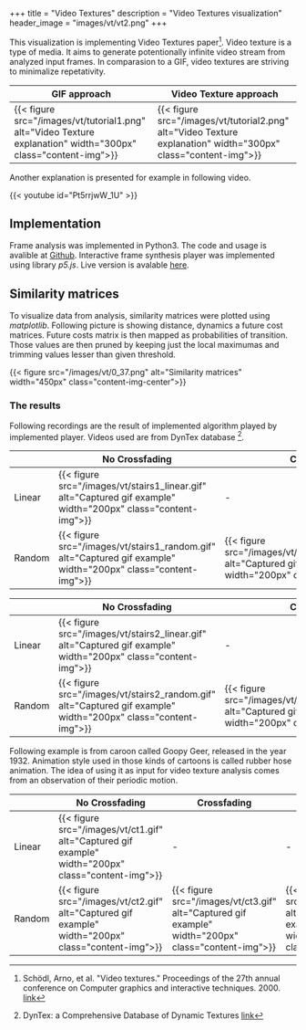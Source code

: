 +++
title = "Video Textures"
description = "Video Textures visualization"
header_image = "images/vt/vt2.png"
+++

<!--more-->

This visualization is implementing Video Textures paper[^1]. Video texture is a type of media. It aims to generate potentionally infinite video stream from analyzed input frames. In comparasion to a GIF, video textures are striving to minimalize repetativity.


|  GIF approach | Video Texture approach  |
|---|---|
| {{< figure src="/images/vt/tutorial1.png" alt="Video Texture explanation" width="300px" class="content-img">}} | {{< figure src="/images/vt/tutorial2.png" alt="Video Texture explanation" width="300px" class="content-img">}} |

Another explanation is presented for example in following video.

{{< youtube id="Pt5rrjwW_1U" >}}



## Implementation

Frame analysis was implemented in Python3. The code and usage is avalible at [Github](https://github.com/hoskra/vt). Interactive frame synthesis player was implemented using library *p5.js*. Live version is avalable [here](https://vt-player.netlify.app).


## Similarity matrices

To visualize data from analysis, similarity matrices were plotted using *matplotlib*. Following picture is showing distance, dynamics a future cost matrices. Future costs matrix is then mapped as probabilities of transition. Those values are then pruned by keeping just the local maximumas and trimming values lesser than given threshold.

{{< figure src="/images/vt/0_37.png" alt="Similarity matrices" width="450px" class="content-img-center">}}


### The results

Following recordings are the result of implemented algorithm played by implemented player.
Videos used are from DynTex database [^2].

[^2]: DynTex: a Comprehensive Database of Dynamic Textures [link](http://projects.cwi.nl/dyntex/)

|        | No Crossfading | Crossfading | Super Crossfading |
|--------|----------------|-------------|-------------------|
| Linear |       {{< figure src="/images/vt/stairs1_linear.gif" alt="Captured gif example" width="200px" class="content-img">}}          |      -      |         -         |
| Random |       {{< figure src="/images/vt/stairs1_random.gif" alt="Captured gif example" width="200px" class="content-img">}}         |   {{< figure src="/images/vt/stairs1_random_cross.gif" alt="Captured gif example" width="200px" class="content-img">}}  |   {{< figure src="/images/vt/stairs1_random_super_cross.gif" alt="Captured gif example" width="200px" class="content-img">}}  |


|        | No Crossfading | Crossfading | Super Crossfading |
|--------|----------------|-------------|-------------------|
| Linear |       {{< figure src="/images/vt/stairs2_linear.gif" alt="Captured gif example" width="200px" class="content-img">}}          |      -      |         -         |
| Random |       {{< figure src="/images/vt/stairs2_random.gif" alt="Captured gif example" width="200px" class="content-img">}}         |   {{< figure src="/images/vt/stairs2_random_cross.gif" alt="Captured gif example" width="200px" class="content-img">}}  |   {{< figure src="/images/vt/stairs2_random_super_cross.gif" alt="Captured gif example" width="200px" class="content-img">}}  |

Following example is from caroon called Goopy Geer, released in the year 1932. Animation style used in those kinds of cartoons is called rubber hose animation. The idea of using it as input for video texture analysis comes from an observation of their periodic motion.

|        | No Crossfading | Crossfading | Super Crossfading |
|--------|----------------|-------------|-------------------|
| Linear |       {{< figure src="/images/vt/ct1.gif" alt="Captured gif example" width="200px" class="content-img">}}          |      -      |         -         |
| Random |       {{< figure src="/images/vt/ct2.gif" alt="Captured gif example" width="200px" class="content-img">}}         |   {{< figure src="/images/vt/ct3.gif" alt="Captured gif example" width="200px" class="content-img">}}  |   {{< figure src="/images/vt/ct4.gif" alt="Captured gif example" width="200px" class="content-img">}}  |





[^1]: Schödl, Arno, et al. "Video textures." Proceedings of the 27th annual conference on Computer graphics and interactive techniques. 2000. [link](https://www.cc.gatech.edu/gvu/perception/projects/videotexture/SIGGRAPH2000/index.html)